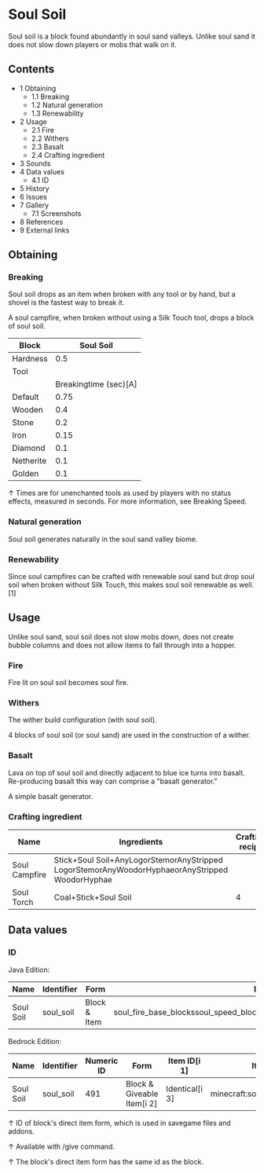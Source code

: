 # Soul Soil
Soul soil is a block found abundantly in soul sand valleys. Unlike soul sand it does not slow down players or mobs that walk on it. 

## Contents
- 1 Obtaining
	- 1.1 Breaking
	- 1.2 Natural generation
	- 1.3 Renewability
- 2 Usage
	- 2.1 Fire
	- 2.2 Withers
	- 2.3 Basalt
	- 2.4 Crafting ingredient
- 3 Sounds
- 4 Data values
	- 4.1 ID
- 5 History
- 6 Issues
- 7 Gallery
	- 7.1 Screenshots
- 8 References
- 9 External links

## Obtaining
### Breaking
Soul soil drops as an item when broken with any tool or by hand, but a shovel is the fastest way to break it.

A soul campfire, when broken without using a Silk Touch tool, drops a block of soul soil.

| Block     | Soul Soil             |
|-----------|-----------------------|
| Hardness  | 0.5                   |
| Tool      |                       |
|           | Breakingtime (sec)[A] |
| Default   | 0.75                  |
| Wooden    | 0.4                   |
| Stone     | 0.2                   |
| Iron      | 0.15                  |
| Diamond   | 0.1                   |
| Netherite | 0.1                   |
| Golden    | 0.1                   |


↑ Times are for unenchanted tools as used by players with no status effects, measured in seconds. For more information, see Breaking Speed.


### Natural generation
Soul soil generates naturally in the soul sand valley biome.


### Renewability
Since soul campfires can be crafted with renewable soul sand but drop soul soil when broken without Silk Touch, this makes soul soil renewable as well.[1]

## Usage
Unlike soul sand, soul soil does not slow mobs down, does not create bubble columns and does not allow items to fall through into a hopper.

### Fire
Fire lit on soul soil becomes soul fire.

### Withers



















The wither build configuration (with soul soil).


4 blocks of soul soil (or soul sand) are used in the construction of a wither.

### Basalt
Lava on top of soul soil and directly adjacent to blue ice turns into basalt.  Re-producing basalt this way can comprise a "basalt generator."

A simple basalt generator.
### Crafting ingredient
| Name          | Ingredients                                                                                    | Crafting recipe |
|---------------|------------------------------------------------------------------------------------------------|-----------------|
| Soul Campfire | Stick+Soul Soil+AnyLogorStemorAnyStripped LogorStemorAnyWoodorHyphaeorAnyStripped WoodorHyphae |                 |
| Soul Torch    | Coal+Stick+Soul Soil                                                                           | 4               |

## Data values
### ID
Java Edition:

| Name      | Identifier | Form         | Block tags                                                                     | Item tags             | Translation key           |
|-----------|------------|--------------|--------------------------------------------------------------------------------|-----------------------|---------------------------|
| Soul Soil | soul_soil  | Block & Item | soul_fire_base_blockssoul_speed_blockswither_summon_base_blocksmineable/shovel | soul_fire_base_blocks | block.minecraft.soul_soil |

Bedrock Edition:

| Name      | Identifier | Numeric ID | Form                       | Item ID[i 1]   | Item tags                       | Translation key     |
|-----------|------------|------------|----------------------------|----------------|---------------------------------|---------------------|
| Soul Soil | soul_soil  | 491        | Block & Giveable Item[i 2] | Identical[i 3] | minecraft:soul_fire_base_blocks | tile.soul_soil.name |


↑ ID of block's direct item form, which is used in savegame files and addons.

↑ Available with /give command.

↑ The block's direct item form has the same id as the block.



